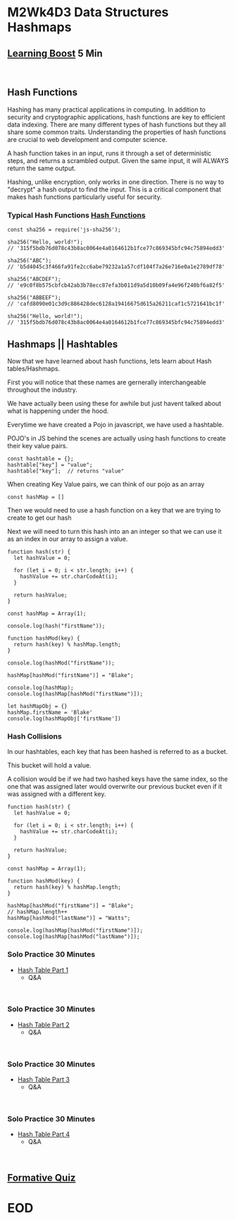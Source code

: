 # M2Wk4D3 Data Structures Hashmaps

## [Learning Boost](https://open.appacademy.io/learn/js-py---pt-jul-2023-online/week-10---data-structures/learning-boost---monday) 5 Min

<br/>


## Hash Functions
Hashing has many practical applications in computing. In addition to security and cryptographic applications, hash functions are key to efficient data indexing. There are many different types of hash functions but they all share some common traits. Understanding the properties of hash functions are crucial to web development and computer science.

A hash function takes in an input, runs it through a set of deterministic steps, and returns a scrambled output. Given the same input, it will ALWAYS return the same output.

Hashing, unlike encryption, only works in one direction. There is no way to "decrypt" a hash output to find the input. This is a critical component that makes hash functions particularly useful for security.

### Typical Hash Functions [Hash Functions](https://emn178.github.io/online-tools/sha256.html)

```
const sha256 = require('js-sha256');

sha256("Hello, world!");
// '315f5bdb76d078c43b8ac0064e4a0164612b1fce77c869345bfc94c75894edd3'

sha256("ABC");
// 'b5d4045c3f466fa91fe2cc6abe79232a1a57cdf104f7a26e716e0a1e2789df78'

sha256("ABCDEF");
// 'e9c0f8b575cbfcb42ab3b78ecc87efa3b011d9a5d10b09fa4e96f240bf6a82f5'

sha256("ABBEEF");
// 'cafd8090e01c3d9c886428dec6128a19416675d615a26211caf1c5721641bc1f'

sha256("Hello, world!");
// '315f5bdb76d078c43b8ac0064e4a0164612b1fce77c869345bfc94c75894edd3'
```


## Hashmaps || Hashtables
Now that we have learned about hash functions, lets learn about Hash tables/Hashmaps.

First you will notice that these names are gernerally interchangeable throughout the industry.

We have actually been using these for awhile but just havent talked about what is happening under the hood.

Everytime we have created a Pojo in javascript, we have used a hashtable.

POJO's in JS behind the scenes are actually using hash functions to create their key value pairs.

```
const hashtable = {};
hashtable["key"] = "value";
hashtable["key"];  // returns "value"
```

When creating Key Value pairs, we can think of our pojo as an array

```
const hashMap = []
```

Then we would need to use a hash function on a key that we are trying to create to get our hash

Next we will need to turn this hash into an an integer so that we can use it as an index in our array to assign a value.

```
function hash(str) {
  let hashValue = 0;

  for (let i = 0; i < str.length; i++) {
    hashValue += str.charCodeAt(i);
  }

  return hashValue;
}

const hashMap = Array(1);

console.log(hash("firstName"));

function hashMod(key) {
  return hash(key) % hashMap.length;
}

console.log(hashMod("firstName"));

hashMap[hashMod("firstName")] = "Blake";

console.log(hashMap);
console.log(hashMap[hashMod("firstName")]);

let hashMapObj = {}
hashMap.firstName = 'Blake'
console.log(hashMapObj['firstName'])
```


### Hash Collisions
In our hashtables, each key that has been hashed is referred to as a bucket.

This bucket will hold a value.

A collision would be if we had two hashed keys have the same index, so the one that was assigned later would overwrite our previous bucket even if it was assigned with a different key.

```
function hash(str) {
  let hashValue = 0;

  for (let i = 0; i < str.length; i++) {
    hashValue += str.charCodeAt(i);
  }

  return hashValue;
}

const hashMap = Array(1);

function hashMod(key) {
  return hash(key) % hashMap.length;
}

hashMap[hashMod("firstName")] = "Blake";
// hashMap.length++
hashMap[hashMod("lastName")] = "Watts";

console.log(hashMap[hashMod("firstName")]);
console.log(hashMap[hashMod("lastName")]);
```

### Solo Practice 30 Minutes
- [Hash Table Part 1](https://open.appacademy.io/learn/js-py---pt-jul-2023-online/week-10---data-structures/hash-table-practice-part-1)
    - Q&A
<br/>

### Solo Practice 30 Minutes
- [Hash Table Part 2](https://open.appacademy.io/learn/js-py---pt-jul-2023-online/week-10---data-structures/hash-table-practice-part-2)
    - Q&A
<br/>

### Solo Practice 30 Minutes
- [Hash Table Part 3](https://open.appacademy.io/learn/js-py---pt-jul-2023-online/week-10---data-structures/hash-table-practice-part-3)
    - Q&A
<br/>

### Solo Practice 30 Minutes
- [Hash Table Part 4](https://open.appacademy.io/learn/js-py---pt-jul-2023-online/week-10---data-structures/hash-table-practice-part-4)
    - Q&A
<br/>

## [Formative Quiz](https://open.appacademy.io/learn/js-py---pt-jul-2023-online/week-10---data-structures/formative-quiz---wednesday--repeat-)

# EOD
